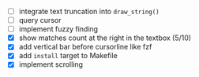 - [ ] integrate text truncation into `draw_string()`
- [ ] query cursor
- [ ] implement fuzzy finding
- [x] show matches count at the right in the textbox (5/10)
- [x] add vertical bar before cursorline like fzf
- [x] add `install` target to Makefile
- [x] implement scrolling
